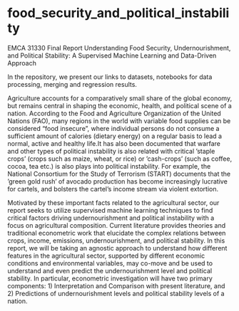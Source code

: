 # food_security_and_political_instability
EMCA 31330 Final Report Understanding Food Security, Undernourishment, and Political Stability: A Supervised Machine Learning and Data-Driven Approach

In the repository, we present our links to datasets, notebooks for data processing, merging and regression results. 

Agriculture accounts for a comparatively small share of the global economy, but remains central in shaping
the economic, health, and political scene of a nation. According to the Food and Agriculture Organization
of the United Nations (FAO), many regions in the world with variable food supplies can be considered
“food insecure”, where individual persons do not consume a sufficient amount of calories (dietary energy)
on a regular basis to lead a normal, active and healthy life.It has also been documented that warfare
and other types of political instability is also related with critical ’staple crops’ (crops such as maize, wheat,
or rice) or ’cash-crops’ (such as coffee, cocoa, tea etc.) is also plays into political instability. For example,
the National Consortium for the Study of Terrorism (START) documents that the ’green gold rush’ of
avocado production has become increasingly lucrative for cartels, and bolsters the cartel’s income stream
via violent extortion. 

Motivated by these important facts related to the agricultural sector, our report seeks to utilize supervised
machine learning techniques to find critical factors driving undernourishment and political instability with
a focus on agricultural composition. Current literature provides theories and traditional econometric work
that elucidate the complex relations between crops, income, emissions, undernourishment, and political
stability. In this report, we will be taking an agnostic approach to understand how different features in the
agricultural sector, supported by different economic conditions and environmental variables, may co-move
and be used to understand and even predict the undernourishment level and political stability. In particular,
econometric investigation will have two primary components: 1) Interpretation and Comparison with
present literature, and 2) Predictions of undernourishment levels and political stability levels of a nation.



